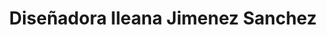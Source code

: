 ---
title: "Diseñadora Ileana Jimenez Sanchez"
url: /la-habana/disenadora-ileana-jimenez-sanchez/
shop: arte
---